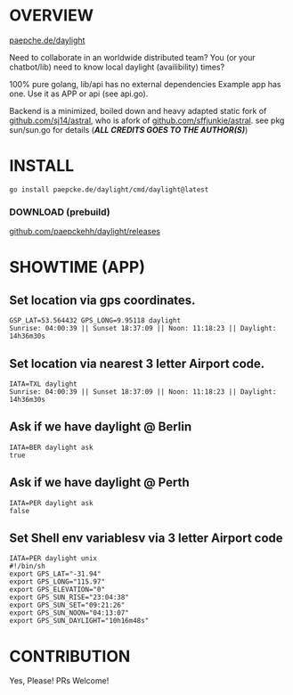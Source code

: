 # OVERVIEW

[paepche.de/daylight](https://paepcke.de/daylight)

Need to collaborate in an worldwide distributed team?
You (or your chatbot/lib) need to know local daylight 
(availibility) times? 

100% pure golang, lib/api has no external dependencies 
Example app has one. Use it as APP or api (see api.go).

Backend is a minimized, boiled down and heavy adapted static
fork of [github.com/sj14/astral](https://github.com/sj14/astral), 
who is afork of [github.com/sffjunkie/astral](https://github.com/sffjunkie/astral).
see pkg sun/sun.go for details (***ALL CREDITS GOES TO THE AUTHOR(S)***)

# INSTALL

```
go install paepcke.de/daylight/cmd/daylight@latest
```

### DOWNLOAD (prebuild)

[github.com/paepckehh/daylight/releases](https://github.com/paepckehh/daylight/releases)

# SHOWTIME (APP)

## Set location via gps coordinates.
```Shell
GSP_LAT=53.564432 GPS_LONG=9.95118 daylight 
Sunrise: 04:00:39 || Sunset 18:37:09 || Noon: 11:18:23 || Daylight: 14h36m30s

```

## Set location via nearest 3 letter Airport code.
```Shell
IATA=TXL daylight 
Sunrise: 04:00:39 || Sunset 18:37:09 || Noon: 11:18:23 || Daylight: 14h36m30s
```

## Ask if we have daylight @ Berlin 
```
IATA=BER daylight ask
true
```

## Ask if we have daylight @ Perth 
```
IATA=PER daylight ask
false
```

## Set Shell env variablesv via 3 letter Airport code
```
IATA=PER daylight unix 
#!/bin/sh
export GPS_LAT="-31.94"
export GPS_LONG="115.97"
export GPS_ELEVATION="0"
export GPS_SUN_RISE="23:04:38"
export GPS_SUN_SET="09:21:26"
export GPS_SUN_NOON="04:13:07"
export GPS_SUN_DAYLIGHT="10h16m48s"
```

# CONTRIBUTION

Yes, Please! PRs Welcome! 
